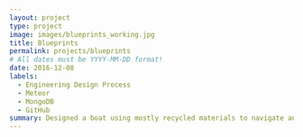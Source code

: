 ```yaml
---
layout: project
type: project
image: images/blueprints_working.jpg
title: Blueprints
permalink: projects/blueprints
# All dates must be YYYY-MM-DD format!
date: 2016-12-08
labels:
  - Engineering Design Process
  - Meteor
  - MongoDB
  - GitHub
summary: Designed a boat using mostly recycled materials to navigate and retrieve thirty ping pong balls scattered across a swimming pool
---
```


